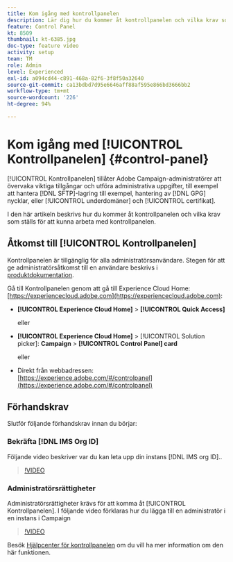 ```yaml
---
title: Kom igång med kontrollpanelen
description: Lär dig hur du kommer åt kontrollpanelen och vilka krav som ställs för att kunna arbeta med kontrollpanelen.
feature: Control Panel
kt: 8509
thumbnail: kt-6385.jpg
doc-type: feature video
activity: setup
team: TM
role: Admin
level: Experienced
exl-id: a094cd44-c891-468a-82f6-3f8f50a32640
source-git-commit: ca13bdbd7d95e6646aff88af595e866bd3666bb2
workflow-type: tm+mt
source-wordcount: '226'
ht-degree: 94%

---
```


# Kom igång med [!UICONTROL Kontrollpanelen] {#control-panel}

[!UICONTROL Kontrollpanelen] tillåter Adobe Campaign-administratörer att övervaka viktiga tillgångar och utföra administrativa uppgifter, till exempel att hantera [!DNL SFTP]-lagring till exempel, hantering av [!DNL GPG] nycklar, eller [!UICONTROL underdomäner] och [!UICONTROL certifikat].

I den här artikeln beskrivs hur du kommer åt kontrollpanelen och vilka krav som ställs för att kunna arbeta med kontrollpanelen.

## Åtkomst till [!UICONTROL Kontrollpanelen]

Kontrollpanelen är tillgänglig för alla administratörsanvändare. Stegen för att ge administratörsåtkomst till en användare beskrivs i [produktdokumentation](https://experienceleague.adobe.com/docs/control-panel/using/discover-control-panel/managing-permissions.html?lang=sv#discover-control-panel).

Gå till Kontrollpanelen genom att gå till Experience Cloud Home: [https://experiencecloud.adobe.com](https://experiencecloud.adobe.com):

* **[!UICONTROL Experience Cloud Home]** > **[!UICONTROL Quick Access]**

   eller
* **[!UICONTROL Experience Cloud Home]**  > [!UICONTROL Solution picker]: **Campaign** > **[!UICONTROL Control Panel] card**

   eller

* Direkt från webbadressen: [https://experience.adobe.com/#/controlpanel](https://experience.adobe.com/#/controlpanel)

## Förhandskrav

Slutför följande förhandskrav innan du börjar:

### Bekräfta [!DNL IMS Org ID]

Följande video beskriver var du kan leta upp din instans [!DNL IMS org ID]..

>[!VIDEO](https://video.tv.adobe.com/v/27183?quality=12)

### Administratörsrättigheter

Administratörsrättigheter krävs för att komma åt [!UICONTROL Kontrollpanelen].
I följande video förklaras hur du lägga till en administratör i en instans i Campaign

>[!VIDEO](https://video.tv.adobe.com/v/27147?quality=12)

Besök [Hjälpcenter för kontrollpanelen](https://experienceleague.adobe.com/docs/control-panel/using/control-panel-home.html?lang=sv) om du vill ha mer information om den här funktionen.
